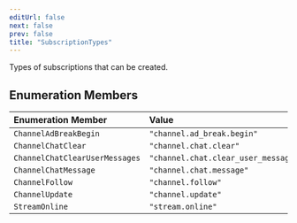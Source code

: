 ```yaml
---
editUrl: false
next: false
prev: false
title: "SubscriptionTypes"
---
```


Types of subscriptions that can be created.

## Enumeration Members

| Enumeration Member | Value |
| :------ | :------ |
| `ChannelAdBreakBegin` | `"channel.ad_break.begin"` |
| `ChannelChatClear` | `"channel.chat.clear"` |
| `ChannelChatClearUserMessages` | `"channel.chat.clear_user_messages"` |
| `ChannelChatMessage` | `"channel.chat.message"` |
| `ChannelFollow` | `"channel.follow"` |
| `ChannelUpdate` | `"channel.update"` |
| `StreamOnline` | `"stream.online"` |
